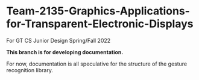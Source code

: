 # Team-2135-Graphics-Applications-for-Transparent-Electronic-Displays
For GT CS Junior Design Spring/Fall 2022

**This branch is for developing documentation.**

For now, documentation is all speculative for the structure of the gesture recognition library.
